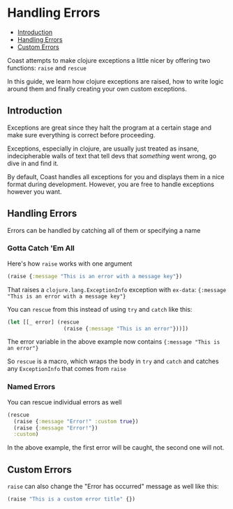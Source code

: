# Handling Errors

* [Introduction](#user-content-introduction)
* [Handling Errors](#user-content-handling-errors)
* [Custom Errors](#user-content-custom-errors)

Coast attempts to make clojure exceptions a little nicer by offering two functions: `raise` and `rescue`

In this guide, we learn how clojure exceptions are raised, how to write logic around them and finally creating your own custom exceptions.

## Introduction
Exceptions are great since they halt the program at a certain stage and make sure everything is correct before proceeding.

Exceptions, especially in clojure, are usually just treated as insane, indecipherable walls of text that tell devs that *something* went wrong, go dive in and find it.

By default, Coast handles all exceptions for you and displays them in a nice format during development. However, you are free to handle exceptions however you want.

## Handling Errors
Errors can be handled by catching all of them or specifying a name

### Gotta Catch 'Em All
Here's how `raise` works with one argument

```clojure
(raise {:message "This is an error with a message key"})
```

That raises a `clojure.lang.ExceptionInfo` exception with `ex-data`: `{:message "This is an error with a message key"}`

You can `rescue` from this instead of using `try` and `catch` like this:

```clojure
(let [[_ error] (rescue
                  (raise {:message "This is an error"}))])
```

The error variable in the above example now contains `{:message "This is an error"}`

So `rescue` is a macro, which wraps the body in `try` and `catch` and catches any `ExceptionInfo` that comes from `raise`

### Named Errors
You can rescue individual errors as well

```clojure
(rescue
  (raise {:message "Error!" :custom true})
  (raise {:message "Error!"})
  :custom)
```

In the above example, the first error will be caught, the second one will not.

## Custom Errors
`raise` can also change the "Error has occurred" message as well like this:

```clojure
(raise "This is a custom error title" {})
```
